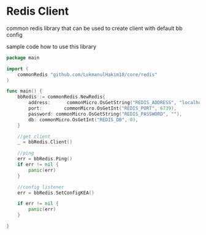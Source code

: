 # Redis Client

common redis library that can be used to create client with default bb config

sample code how to use this library

```go
package main

import (
	commonRedis "github.com/LukmanulHakim18/core/redis"
)

func main() {
	bbRedis := commonRedis.NewRedis{
		address:      commonMicro.OsGetString("REDIS_ADDRESS", "localhost"),
		port:        commonMicro.OsGetInt("REDIS_PORT", 6739),
		password: commonMicro.OsGetString("REDIS_PASSWORD", ""),
		db: commonMicro.OsGetInt("REDIS_DB", 0),
	}

	//get client
	_ = bbRedis.Client()

	//ping
	err = bbRedis.Ping()
	if err != nil {
		panic(err)
	}

	//config listener
	err = bbRedis.SetConfigKEA()

	if err != nil {
		panic(err)
    }

}
```
